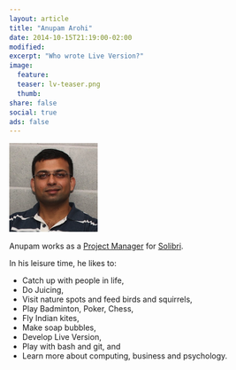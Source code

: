 ```yaml
---
layout: article
title: "Anupam Arohi"
date: 2014-10-15T21:19:00-02:00
modified: 
excerpt: "Who wrote Live Version?" 
image:
  feature: 
  teaser: lv-teaser.png
  thumb: 
share: false
social: true
ads: false
---
```


![Anupam](../images/avatar.png) 


Anupam works as a [Project Manager](http://goo.gl/qWutKc) for [Solibri](http://www.solibri.com). 


In his leisure time, he likes to: 

- Catch up with people in life,
- Do Juicing, 
- Visit nature spots and feed birds and squirrels,
- Play Badminton, Poker, Chess, 
- Fly Indian kites, 
- Make soap bubbles,
- Develop Live Version, 
- Play with bash and git, and
- Learn more about computing, business and psychology.

